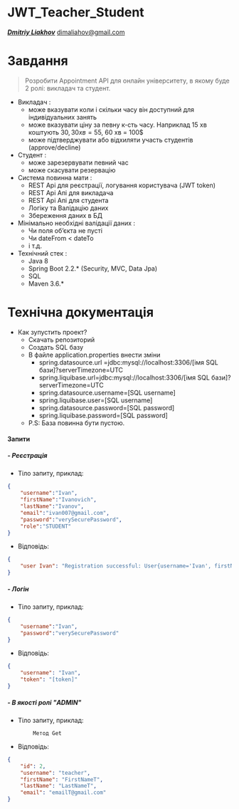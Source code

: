 # JWT_Teacher_Student
[_**Dmitriy Liakhov**_](https://www.linkedin.com/in/dmitiy-liakhov-82388a183/)
[dimaliahov@gmail.com](mailto:dimaliahov@gmail.com)

# Завдання

>Розробити Appointment API для онлайн університету, в якому буде 2 ролі: викладач та
студент.
 - Викладач :
   - може вказувати коли і скільки часу він доступний для індивідуальних занять
   - може вказувати ціну за певну к-сть часу. Наприклад 15 хв коштують 30$, 30 хв = 55$, 60
хв = 100$
   - може підтверджувати або відхиляти участь студентів (approve/decline)
 - Студент :
   - може зарезервувати певний час
   - може скасувати резервацію
 - Система повинна мати :
   - REST Api для реєстрації, логування користувача (JWT token)<br>
   - REST Api Апі для викладача<br>
   - REST Api Апі для студента<br>
   - Логіку та Валідацію даних<br>
   - Збереження даних в БД<br>
 - Мінімально необхідні валідації даних :
   - Чи поля об’єкта не пусті
   - Чи dateFrom < dateTo
   - і т.д.
 - Технічний стек :
   - Java 8
   - Spring Boot 2.2.* (Security, MVC, Data Jpa)
   - SQL
   - Maven 3.6.*

# Технічна документація
 - Как зупустить проект?
   - Скачать репозиторий
   - Создать SQL базу
   - В файле application.properties внести зміни
     - spring.datasource.url =jdbc:mysql://localhost:3306/[імя SQL бази]?serverTimezone=UTC
     - spring.liquibase.url=jdbc:mysql://localhost:3306/[імя SQL бази]?serverTimezone=UTC
     - spring.datasource.username=[SQL username]
     - spring.liquibase.user=[SQL username]
     - spring.datasource.password=[SQL password]<br>
     - spring.liquibase.password=[SQL password]
   - P.S: База повинна бути пустою.

#### Запити
#####  -  Реєстрація
 - Тіло запиту, приклад:
     
```json
{
    "username":"Ivan",
    "firstName":"Ivanovich",
    "lastName":"Ivanov",
    "email":"ivan007@gmail.com",
    "password":"verySecurePassword",
    "role":"STUDENT"
}
```
- Відповідь:
     
```json
{
    "user Ivan": "Registration successful: User{username='Ivan', firstName='Ivanovich', lastName='Ivanov', email='ivan007@gmail.com', money='0', password='[password for encryption via bcrypt]'}"
}
```
#####  -  Логін
 - Тіло запиту, приклад:
     
```json
{
    "username":"Ivan",
    "password":"verySecurePassword"
}
```
- Відповідь:
    
    
```json
{
    "username": "Ivan",
    "token": "[token]"
}
```
#####  -  В якості ролі "ADMIN"
 - Тіло запиту, приклад:
```
        Метод Get
```
 - Відповідь:
```json
{
    "id": 2,
    "username": "teacher",
    "firstName": "FirstNameT",
    "lastName": "LastNameT",
    "email": "emailT@gmail.com"
}
```
